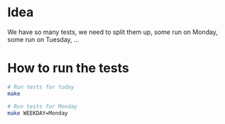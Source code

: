 # Idea
We have so many tests, we need to split them up, some run on Monday, some run on Tuesday, ...

# How to run the tests

```bash
# Run tests for today
make 

# Run tests for Monday
make WEEKDAY=Monday
```
